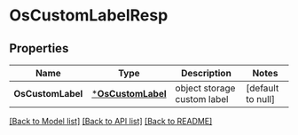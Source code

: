 # OsCustomLabelResp

## Properties
Name | Type | Description | Notes
------------ | ------------- | ------------- | -------------
**OsCustomLabel** | [***OsCustomLabel**](OSCustomLabel.md) | object storage custom label | [default to null]

[[Back to Model list]](../README.md#documentation-for-models) [[Back to API list]](../README.md#documentation-for-api-endpoints) [[Back to README]](../README.md)


